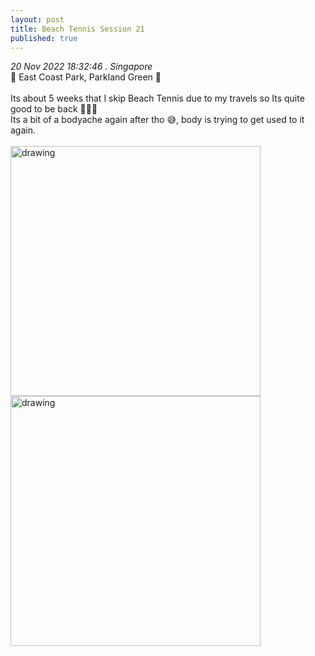 ```yaml
---
layout: post
title: Beach Tennis Session 21 
published: true
---
```

_20 Nov 2022 18:32:46 . Singapore_
<br>
📍 East Coast Park, Parkland Green 📍
<br>
<br>
Its about 5 weeks that I skip Beach Tennis due to my travels so Its quite good to be back 🎾💪🏻
<br>
Its a bit of a bodyache again after tho 😅, body is trying to get used to it again.
<br>
<br>
<img src="https://drive.google.com/uc?export=view&id=1oDsVIa4dt_HL3vLFd9zRbYgYr8FEJJfq" alt="drawing" width="400"/> <img src="https://drive.google.com/uc?export=view&id=1qrfqlwzJKBZ6rZ4rEz6DXqTyw7Q0dZW_" alt="drawing" width="400"/>
<br>
<br>
